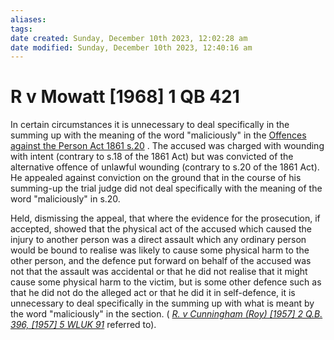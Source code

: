 ```yaml
---
aliases: 
tags: 
date created: Sunday, December 10th 2023, 12:02:28 am
date modified: Sunday, December 10th 2023, 12:40:16 am
---
```


# R v Mowatt [1968] 1 QB 421

In certain circumstances it is unnecessary to deal specifically in the summing up with the meaning of the word "maliciously" in the [Offences against the Person Act 1861 s.20](https://uk.westlaw.com/Document/I0BF9A7E1E44811DA8D70A0E70A78ED65/View/FullText.html?originationContext=document&transitionType=DocumentItem&ppcid=8a38fae18c314480bfeeafffcf7994dd&contextData=(sc.Default)) . The accused was charged with wounding with intent (contrary to s.18 of the 1861 Act) but was convicted of the alternative offence of unlawful wounding (contrary to s.20 of the 1861 Act). He appealed against conviction on the ground that in the course of his summing-up the trial judge did not deal specifically with the meaning of the word "maliciously" in s.20.

Held, dismissing the appeal, that where the evidence for the prosecution, if accepted, showed that the physical act of the accused which caused the injury to another person was a direct assault which any ordinary person would be bound to realise was likely to cause some physical harm to the other person, and the defence put forward on behalf of the accused was not that the assault was accidental or that he did not realise that it might cause some physical harm to the victim, but is some other defence such as that he did not do the alleged act or that he did it in self-defence, it is unnecessary to deal specifically in the summing up with what is meant by the word "maliciously" in the section. ( _[R. v Cunningham (Roy) [1957] 2 Q.B. 396, [1957] 5 WLUK 91](https://uk.westlaw.com/Document/I3EC25980E42811DA8FC2A0F0355337E9/View/FullText.html?originationContext=document&transitionType=DocumentItem&ppcid=8a38fae18c314480bfeeafffcf7994dd&contextData=(sc.Default))_ referred to).
